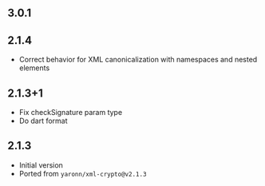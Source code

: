 ## 3.0.1

## 2.1.4

* Correct behavior for XML canonicalization with namespaces and nested elements

## 2.1.3+1

* Fix checkSignature param type
* Do dart format

## 2.1.3

* Initial version
* Ported from `yaronn/xml-crypto@v2.1.3`